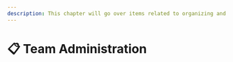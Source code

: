 ```yaml
---
description: This chapter will go over items related to organizing and maintaining a team.
---
```


# 📋 Team Administration

